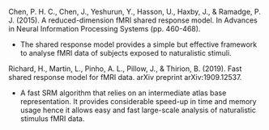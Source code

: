 Chen, P. H. C., Chen, J., Yeshurun, Y., Hasson, U., Haxby, J., & Ramadge, P. J. (2015). A reduced-dimension fMRI shared response model. In Advances in Neural Information Processing Systems (pp. 460-468).
* The shared response model provides a simple but effective framework to analyse fMRI data of subjects exposed to naturalistic stimuli.

Richard, H., Martin, L., Pinho, A. L., Pillow, J., & Thirion, B. (2019). Fast shared response model for fMRI data. arXiv preprint arXiv:1909.12537.
* A fast SRM algorithm that relies on an intermediate atlas base representation. It provides considerable speed-up in time and memory usage hence it allows easy and fast large-scale analysis of naturalistic stimulus fMRI data.

